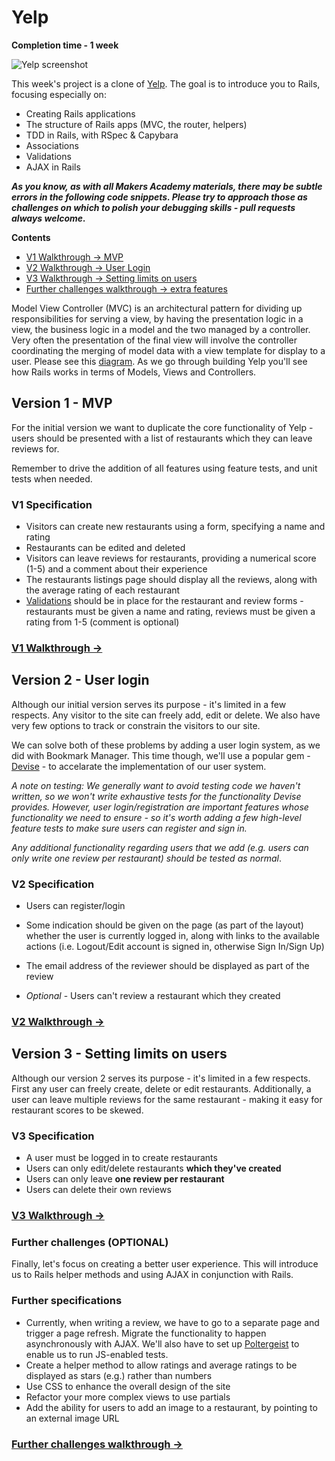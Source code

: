 # Yelp

**Completion time - 1 week**

![Yelp screenshot](https://github.com/makersacademy/course/blob/master/images/yelp.jpg)

This week's project is a clone of [Yelp](http://www.yelp.co.uk). The goal is to introduce you to Rails, focusing especially on:

* Creating Rails applications
* The structure of Rails apps (MVC, the router, helpers)
* TDD in Rails, with RSpec & Capybara
* Associations
* Validations
* AJAX in Rails

***As you know, as with all Makers Academy materials, there may be subtle errors in the following code snippets.  Please try to approach those as challenges on which to polish your debugging skills - pull requests always welcome.***

**Contents**
- [V1 Walkthrough → MVP](yelp_v1/1_getting_started.md)
- [V2 Walkthrough → User Login](yelp_v2/1_installing_devise.md)
- [V3 Walkthrough → Setting limits on users](yelp_v3/1_user_must_log_in.md)
- [Further challenges walkthrough → extra features](yelp_further_challenges/1_average_ratings.md)

Model View Controller (MVC) is an architectural pattern for dividing up responsibilities for serving a view, by having the presentation logic in a view, the business logic in a model and the two managed by a controller.  Very often the presentation of the final view will involve the controller coordinating the merging of model data with a view template for display to a user.  Please see this [diagram](http://images.thoughtbot.com/ember-rails-terminology-differences/rails.png).  As we go through building Yelp you'll see how Rails works in terms of Models, Views and Controllers.

## Version 1 - MVP

For the initial version we want to duplicate the core functionality of Yelp - users should be presented with a list of restaurants which they can leave reviews for.

Remember to drive the addition of all features using feature tests, and unit tests when needed.

### V1 Specification

- Visitors can create new restaurants using a form, specifying a name and rating
- Restaurants can be edited and deleted
- Visitors can leave reviews for restaurants, providing a numerical score (1-5) and a comment about their experience
- The restaurants listings page should display all the reviews, along with the average rating of each restaurant
- [Validations](https://github.com/makersacademy/course/blob/master/walkthroughs/validations.md) should be in place for the restaurant and review forms - restaurants must be given a name and rating, reviews must be given a rating from 1-5 (comment is optional)

### [V1 Walkthrough →](yelp_v1/1_getting_started.md)

## Version 2 - User login

Although our initial version serves its purpose - it's limited in a few respects. Any visitor to the site can freely add, edit or delete. We also have very few options to track or constrain the visitors to our site.

We can solve both of these problems by adding a user login system, as we did with Bookmark Manager. This time though, we'll use a popular gem - [Devise](https://github.com/makersacademy/course/blob/master/walkthroughs/devise.md) - to accelarate the implementation of our user system.

*A note on testing: We generally want to avoid testing code we haven't written, so we won't write exhaustive tests for the functionality Devise provides. However, user login/registration are important features whose functionality we need to ensure - so it's worth adding a few high-level feature tests to make sure users can register and sign in.*

*Any additional functionality regarding users that we add (e.g. users can only write one review per restaurant) should be tested as normal*.


### V2 Specification

* Users can register/login

* Some indication should be given on the page (as part of the layout) whether the user is currently logged in, along with links to the available actions (i.e. Logout/Edit account is signed in, otherwise Sign In/Sign Up)
* The email address of the reviewer should be displayed as part of the review
* *Optional* - Users can't review a restaurant which they created

### [V2 Walkthrough →](yelp_v2/1_installing_devise.md)

## Version 3 - Setting limits on users

Although our version 2 serves its purpose - it's limited in a few respects. First any user can freely create, delete or edit restaurants. Additionally, a user can leave multiple reviews for the same restaurant - making it easy for restaurant scores to be skewed.

### V3 Specification

* A user must be logged in to create restaurants
* Users can only edit/delete restaurants **which they've created**
* Users can only leave **one review per restaurant**
* Users can delete their own reviews

### [V3 Walkthrough →](yelp_v3/1_user_must_log_in.md)

### Further challenges (OPTIONAL)

Finally, let's focus on creating a better user experience. This will introduce us to Rails helper methods and using AJAX in conjunction with Rails.

### Further specifications

* Currently, when writing a review, we have to go to a separate page and trigger a page refresh. Migrate the functionality to happen asynchronously with AJAX. We'll also have to set up [Poltergeist](https://github.com/teampoltergeist/poltergeist) to enable us to run JS-enabled tests.
* Create a helper method to allow ratings and average ratings to be displayed as stars (e.g.) rather than numbers
* Use CSS to enhance the overall design of the site
* Refactor your more complex views to use partials
* Add the ability for users to add an image to a restaurant, by pointing to an external image URL

### [Further challenges walkthrough →](yelp_further_challenges/1_average_ratings.md)
